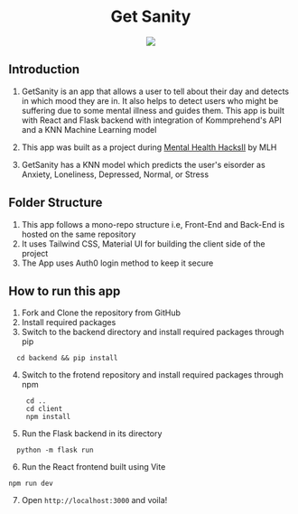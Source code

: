 <h1 align="center">Get Sanity</h1>

<p align="center">
  <img src="https://user-images.githubusercontent.com/83456083/174928173-b7dbf685-62b8-40ea-874b-3c95e3e76238.png" />
</p>

## Introduction
1. GetSanity is an app that allows a user to tell about their day and detects in which mood they are in. It also helps to detect users who might be suffering due to some mental illness and guides them. This app is built with React and Flask backend with integration of Kommprehend's API and a KNN Machine Learning model

2. This app was built as a project during [Mental Health HacksII](https://mentalhealthhacksii.devpost.com/) by MLH
3. GetSanity has a KNN model which predicts the user's eisorder as Anxiety, Loneliness, Depressed, Normal, or Stress

## Folder Structure
1. This app follows a mono-repo structure i.e, Front-End and Back-End is hosted on the same repository
2. It uses Tailwind CSS, Material UI for building the client side of the project
3. The App uses Auth0 login method to keep it secure

## How to run this app

1. Fork and Clone the repository from GitHub
2. Install required packages
3. Switch to the backend directory and install required packages through pip
  ```
    cd backend && pip install
   ```
4. Switch to the frotend repository and install required packages through npm
   ```
    cd .. 
    cd client
    npm install
   ```
5. Run the Flask backend in its directory
  ```
    python -m flask run
  ```
6. Run the React frontend built using Vite
  ```
  npm run dev
  ```
7. Open  ```http://localhost:3000``` and voila!
